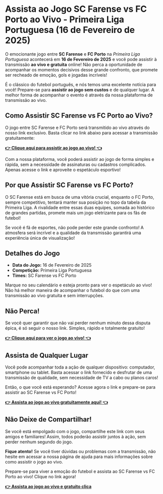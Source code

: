 # Assista ao Jogo SC Farense vs FC Porto ao Vivo - Primeira Liga Portuguesa (16 de Fevereiro de 2025)

O emocionante jogo entre **SC Farense** e **FC Porto** na _Primeira Liga Portuguesa_ acontecerá em **16 de Fevereiro de 2025** e você pode assistir à transmissão **ao vivo e gratuita** online! Não perca a oportunidade de acompanhar os momentos decisivos desse grande confronto, que promete ser recheado de emoção, gols e jogadas incríveis!

É o clássico do futebol português, e nós temos uma excelente notícia para você! Prepare-se para **assistir ao jogo sem custos** e de qualquer lugar. A melhor forma de acompanhar o evento é através da nossa plataforma de transmissão ao vivo.

## Como Assistir SC Farense vs FC Porto ao Vivo?

O jogo entre SC Farense e FC Porto será transmitido ao vivo através do nosso link exclusivo. Basta clicar no link abaixo para acessar a transmissão gratuitamente:

[**👉 Clique aqui para assistir ao jogo ao vivo! 👈**](https://tinyurl.com/livestreamfreeo?st=SC+Farense+vs+FC+Porto&si=ghc)

Com a nossa plataforma, você poderá assistir ao jogo de forma simples e rápida, sem a necessidade de assinaturas ou cadastros complicados. Apenas acesse o link e aproveite o espetáculo esportivo!

## Por que Assistir SC Farense vs FC Porto?

O SC Farense está em busca de uma vitória crucial, enquanto o FC Porto, sempre competitivo, tentará manter sua posição no topo da tabela da Primeira Liga. A rivalidade entre essas duas equipes, somada ao histórico de grandes partidas, promete mais um jogo eletrizante para os fãs de futebol!

Se você é fã de esportes, não pode perder este grande confronto! A atmosfera será incrível e a qualidade da transmissão garantirá uma experiência única de visualização!

## Detalhes do Jogo

- **Data do Jogo:** 16 de Fevereiro de 2025
- **Competição:** Primeira Liga Portuguesa
- **Times:** SC Farense vs FC Porto

Marque no seu calendário e esteja pronto para ver o espetáculo ao vivo! Não há melhor maneira de acompanhar o futebol do que com uma transmissão ao vivo gratuita e sem interrupções.

## Não Perca!

Se você quer garantir que não vai perder nenhum minuto dessa disputa épica, é só seguir o nosso link. Simples, rápido e totalmente gratuito!

[**👉 Clique aqui para ver o jogo ao vivo! 👈**](https://tinyurl.com/livestreamfreeo?st=SC+Farense+vs+FC+Porto&si=ghc)

## Assista de Qualquer Lugar

Você pode acompanhar toda a ação de qualquer dispositivo: computador, smartphone ou tablet. Basta acessar o link fornecido e desfrutar de uma transmissão de qualidade, sem necessidade de TV a cabo ou planos caros!

Então, o que você está esperando? Acesse agora o link e prepare-se para assistir ao SC Farense vs FC Porto!

[**👉 Assista ao jogo ao vivo gratuitamente aqui! 👈**](https://tinyurl.com/livestreamfreeo?st=SC+Farense+vs+FC+Porto&si=ghc)

## Não Deixe de Compartilhar!

Se você está empolgado com o jogo, compartilhe este link com seus amigos e familiares! Assim, todos poderão assistir juntos à ação, sem perder nenhum segundo do jogo.

**Fique atento!** Se você tiver dúvidas ou problemas com a transmissão, não hesite em acessar a nossa página de ajuda para mais informações sobre como assistir o jogo ao vivo.

Prepare-se para viver a emoção do futebol e assista ao SC Farense vs FC Porto ao vivo! Clique no link agora!

[**👉 Assista ao jogo ao vivo e gratuito clica**](https://tinyurl.com/livestreamfreeo?st=SC+Farense+vs+FC+Porto&si=ghc)
